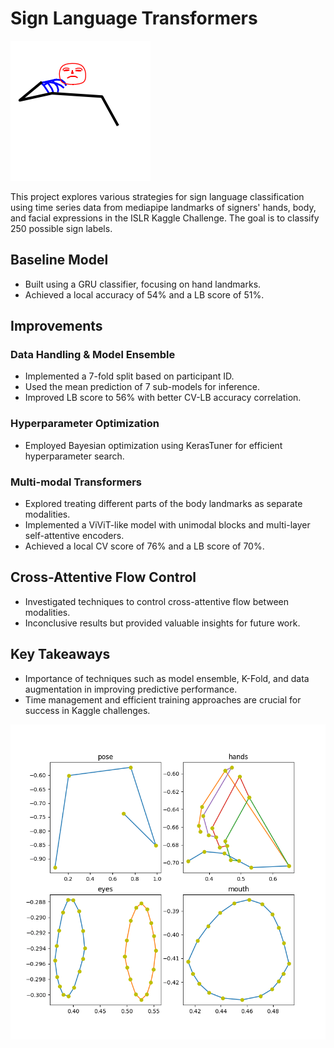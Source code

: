 # Sign Language Transformers

![](https://raw.githubusercontent.com/AugustinCombes/sign_language_transformers/main/gifs_illustration/signer.gif)

This project explores various strategies for sign language classification using time series data from mediapipe landmarks of signers' hands, body, and facial expressions in the ISLR Kaggle Challenge. The goal is to classify 250 possible sign labels.

## Baseline Model

- Built using a GRU classifier, focusing on hand landmarks.
- Achieved a local accuracy of 54% and a LB score of 51%.

## Improvements

### Data Handling & Model Ensemble

- Implemented a 7-fold split based on participant ID.
- Used the mean prediction of 7 sub-models for inference.
- Improved LB score to 56% with better CV-LB accuracy correlation.

### Hyperparameter Optimization

- Employed Bayesian optimization using KerasTuner for efficient hyperparameter search.

### Multi-modal Transformers

- Explored treating different parts of the body landmarks as separate modalities.
- Implemented a ViViT-like model with unimodal blocks and multi-layer self-attentive encoders.
- Achieved a local CV score of 76% and a LB score of 70%.

## Cross-Attentive Flow Control

- Investigated techniques to control cross-attentive flow between modalities.
- Inconclusive results but provided valuable insights for future work.

## Key Takeaways

- Importance of techniques such as model ensemble, K-Fold, and data augmentation in improving predictive performance.
- Time management and efficient training approaches are crucial for success in Kaggle challenges.

![](https://raw.githubusercontent.com/AugustinCombes/sign_language_transformers/main/gifs_illustration/multimodal.gif)
